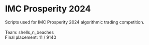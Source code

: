 # IMC Prosperity 2024
Scripts used for IMC Prosperity 2024 algorithmic trading competition.
<br/>
<br/>
Team: shells_n_beaches
<br/>
Final placement: 11 / 9140
